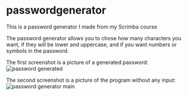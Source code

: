 # passwordgenerator
This is a password generator I made from my Scrimba course


The password generator allows you to chose how many characters you want, if they will be lower and uppercase, and if you want numbers or symbols in the password.

The first screenshot is a picture of a generated password:
![password generated](https://user-images.githubusercontent.com/105079720/173735433-7f21c73b-b3c9-4f25-988e-47d610b594f1.jpg)


The second screenshot is a picture of the program without any input:
![password generator main](https://user-images.githubusercontent.com/105079720/173735447-2e1036f5-d1d6-4e45-a0a9-bd373c15c46a.jpg)
